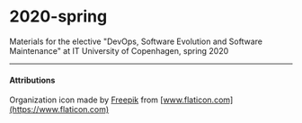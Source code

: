 # 2020-spring
Materials for the elective "DevOps, Software Evolution and Software Maintenance" at IT University of Copenhagen, spring 2020








---------------------------

#### Attributions

Organization icon made by [Freepik](https://www.flaticon.com/authors/freepik) from [www.flaticon.com](https://www.flaticon.com)
